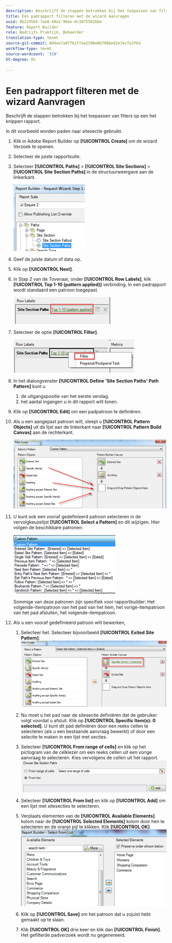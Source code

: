 ```yaml
---
description: Beschrijft de stappen betrokken bij het toepassen van filters op een het knippen rapport.
title: Een padrapport filteren met de wizard Aanvragen
uuid: 9b22d5b5-7ae8-49a2-90ae-0c1075562bbe
feature: Report Builder
role: Bedrijfs Praktijk, Beheerder
translation-type: tm+mt
source-git-commit: 894ee7a8f761f7aa2590e06708be82e7ecfa3f6d
workflow-type: tm+mt
source-wordcount: '319'
ht-degree: 6%

---
```



# Een padrapport filteren met de wizard Aanvragen

Beschrijft de stappen betrokken bij het toepassen van filters op een het knippen rapport.

In dit voorbeeld worden paden naar sitesectie gebruikt.

1. Klik in Adobe Report Builder op **[!UICONTROL Create]** om de wizard Verzoek te openen.
1. Selecteer de juiste rapportsuite.
1. Selecteer **[!UICONTROL Paths]** > **[!UICONTROL Site Sections]** > **[!UICONTROL Site Section Paths]** in de structuurweergave aan de linkerkant.

   ![](assets/site_section_path_1.png)

1. Geef de juiste datum of data op.
1. Klik op **[!UICONTROL Next]**.
1. In Stap 2 van de Tovenaar, onder **[!UICONTROL Row Labels]**, klik **[!UICONTROL Top 1-10 (pattern applied)]** verbinding. In een padrapport wordt standaard een patroon toegepast.

   ![](assets/site_section_path_2.png)

1. Selecteer de optie **[!UICONTROL Filter]**.

   ![](assets/filter_option.png)

1. In het dialoogvenster **[!UICONTROL Define 'Site Section Paths' Path Pattern]** kunt u
   1. de uitgangspositie van het eerste verslag.
   1. het aantal ingangen u in dit rapport wilt tonen.
1. Klik op **[!UICONTROL Edit]** om een padpatroon te definiëren.
1. Als u een aangepast patroon wilt, sleept u **[!UICONTROL Pattern Objects]** uit de lijst aan de linkerkant naar **[!UICONTROL Pattern Build Canvas]** aan de rechterkant.

   ![](assets/custom_pattern.png)

1. U kunt ook een vooraf gedefinieerd patroon selecteren in de vervolgkeuzelijst **[!UICONTROL Select a Pattern]** en dit wijzigen. Hier volgen de beschikbare patronen:

   ![](assets/select_a_pattern.png)

   Sommige van deze patronen zijn specifiek voor rapportbuilder: Het volgende-itempatroon van het pad van het item, het vorige-itempatroon van het pad afsluiten, het volgende-itempatroon.
1. Als u een vooraf gedefinieerd patroon wilt bewerken,
   1. Selecteer het. Selecteer bijvoorbeeld **[!UICONTROL Exited Site Pattern]**: ![](assets/exited_site_pattern.png)

   1. Nu moet u het pad naar de sitesectie definiëren dat de gebruiker volgt voordat u afsluit. Klik op **[!UICONTROL Specific Item(s): 0 selected]**. U kunt dit pad definiëren door een reeks cellen te selecteren (als u een bestaande aanvraag bewerkt) of door een selectie te maken in een lijst met secties.
   1. Selecteer **[!UICONTROL From range of cells]** en klik op het pictogram van de celkiezer om een reeks cellen uit een vorige aanvraag te selecteren. Kies vervolgens de cellen uit het rapport. ![](assets/choose_site_section_paths.png)

   1. Selecteer **[!UICONTROL From list]** en klik op **[!UICONTROL Add]** om een lijst met sitesecties te selecteren.
   1. Verplaats elementen van de **[!UICONTROL Available Elements]** kolom naar de **[!UICONTROL Selected Elements]** kolom door hen te selecteren en de oranje pijl te klikken. Klik **[!UICONTROL OK]**. ![](assets/move_site_section_elements.png)

   1. Klik op **[!UICONTROL Save]** om het patroon dat u zojuist hebt gemaakt op te slaan.
   1. Klik **[!UICONTROL OK]** drie keer en klik dan **[!UICONTROL Finish]**. Het gefilterde padverzoek wordt nu gegenereerd.
